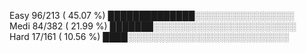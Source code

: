  Easy   96/213 ( 45.07 %)  ██████████████░░░░░░░░░░░░░░░░  
 Medi   84/382 ( 21.99 %)  ███████░░░░░░░░░░░░░░░░░░░░░░░  
 Hard   17/161 ( 10.56 %)  ████░░░░░░░░░░░░░░░░░░░░░░░░░░  